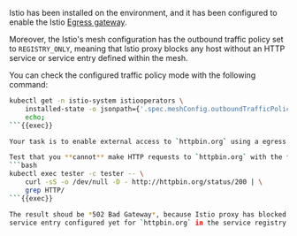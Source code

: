 Istio has been installed on the environment, and it has been configured to enable
the Istio [Egress gateway](https://istio.io/latest/docs/tasks/traffic-management/egress/egress-gateway/). 


Moreover, the Istio's mesh configuration has the outbound 
traffic policy set to `REGISTRY_ONLY`, meaning that Istio proxy blocks any host without 
an HTTP service or service entry defined within the mesh.


You can check the configured traffic policy mode with the following command:
```bash
kubectl get -n istio-system istiooperators \
    installed-state -o jsonpath={'.spec.meshConfig.outboundTrafficPolicy.mode'}; \
    echo;
```{{exec}}

Your task is to enable external access to `httpbin.org` using a egress gateway for HTTP protocol. 

Test that you **cannot** make HTTP requests to `httpbin.org` with the following:
```bash
kubectl exec tester -c tester -- \
    curl -sS -o /dev/null -D - http://httpbin.org/status/200 | \
    grep HTTP/
```{{exec}}

The result shoud be *502 Bad Gateway*, because Istio proxy has blocked it as there is no 
service entry configured yet for `httpbin.org` in the service registry.